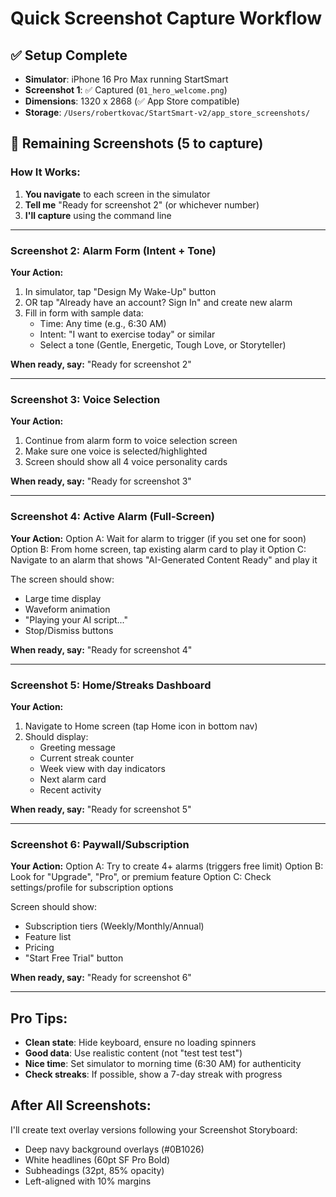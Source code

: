 # Quick Screenshot Capture Workflow

## ✅ Setup Complete
- **Simulator**: iPhone 16 Pro Max running StartSmart
- **Screenshot 1**: ✅ Captured (`01_hero_welcome.png`)
- **Dimensions**: 1320 x 2868 (✅ App Store compatible)
- **Storage**: `/Users/robertkovac/StartSmart-v2/app_store_screenshots/`

## 📸 Remaining Screenshots (5 to capture)

### How It Works:
1. **You navigate** to each screen in the simulator
2. **Tell me** "Ready for screenshot 2" (or whichever number)
3. **I'll capture** using the command line

---

### Screenshot 2: Alarm Form (Intent + Tone)
**Your Action:**
1. In simulator, tap "Design My Wake-Up" button
2. OR tap "Already have an account? Sign In" and create new alarm
3. Fill in form with sample data:
   - Time: Any time (e.g., 6:30 AM)
   - Intent: "I want to exercise today" or similar
   - Select a tone (Gentle, Energetic, Tough Love, or Storyteller)

**When ready, say:** "Ready for screenshot 2"

---

### Screenshot 3: Voice Selection
**Your Action:**
1. Continue from alarm form to voice selection screen
2. Make sure one voice is selected/highlighted
3. Screen should show all 4 voice personality cards

**When ready, say:** "Ready for screenshot 3"

---

### Screenshot 4: Active Alarm (Full-Screen)
**Your Action:**
Option A: Wait for alarm to trigger (if you set one for soon)
Option B: From home screen, tap existing alarm card to play it
Option C: Navigate to an alarm that shows "AI-Generated Content Ready" and play it

The screen should show:
- Large time display
- Waveform animation
- "Playing your AI script..." 
- Stop/Dismiss buttons

**When ready, say:** "Ready for screenshot 4"

---

### Screenshot 5: Home/Streaks Dashboard
**Your Action:**
1. Navigate to Home screen (tap Home icon in bottom nav)
2. Should display:
   - Greeting message
   - Current streak counter
   - Week view with day indicators
   - Next alarm card
   - Recent activity

**When ready, say:** "Ready for screenshot 5"

---

### Screenshot 6: Paywall/Subscription
**Your Action:**
Option A: Try to create 4+ alarms (triggers free limit)
Option B: Look for "Upgrade", "Pro", or premium feature
Option C: Check settings/profile for subscription options

Screen should show:
- Subscription tiers (Weekly/Monthly/Annual)
- Feature list
- Pricing
- "Start Free Trial" button

**When ready, say:** "Ready for screenshot 6"

---

## Pro Tips:
- **Clean state**: Hide keyboard, ensure no loading spinners
- **Good data**: Use realistic content (not "test test test")
- **Nice time**: Set simulator to morning time (6:30 AM) for authenticity
- **Check streaks**: If possible, show a 7-day streak with progress

## After All Screenshots:
I'll create text overlay versions following your Screenshot Storyboard:
- Deep navy background overlays (#0B1026)
- White headlines (60pt SF Pro Bold)
- Subheadings (32pt, 85% opacity)
- Left-aligned with 10% margins

